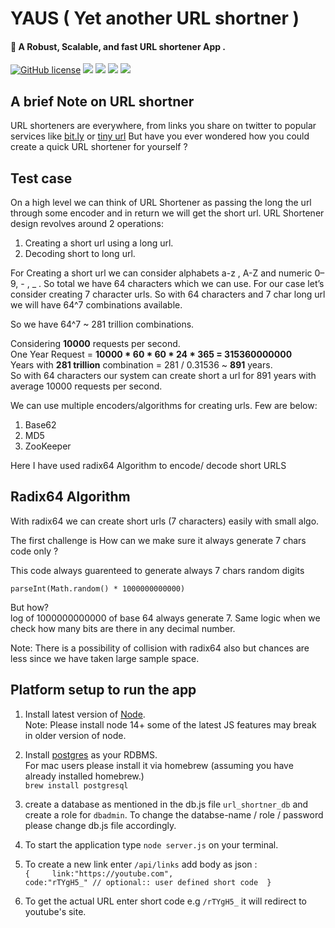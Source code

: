 # YAUS ( Yet another URL shortner )

#### 🚀  A Robust, Scalable, and fast URL shortener App .

[![GitHub license](https://img.shields.io/github/license/Mainak10/url-shortner)](https://github.com/Mainak10/url-shortner) [![](https://img.shields.io/badge/NodeJs-14.17.0-brightgreen)](https://nodejs.dev/download/) [![](https://img.shields.io/badge/Express-4.17.1-green)](https://www.npmjs.com/package/express) [![](https://img.shields.io/badge/PostgreSQL-8.6.0-orange)](https://www.postgresql.org/download/) [![](https://img.shields.io/badge/Dependencies-updated-brightgreen)](https://github.com/Mainak10/url-shortner/blob/master/package.json)

## A brief Note on URL shortner
URL shorteners are everywhere, from links you share on twitter to popular services like [bit.ly](https://bitly.com/) or [tiny url](https://tinyurl.com/app/) But have you ever wondered how you could create a quick URL shortener for yourself ?

## Test case
On a high level we can think of URL Shortener as passing the long the url through some encoder and in return we will get the short url.
URL Shortener design revolves around 2 operations:

1. Creating a short url using a long url.
2. Decoding short to long url.

For Creating a short url we can consider alphabets a-z , A-Z and numeric 0–9, - , _ .  So total we have 64 characters which we can use. For our case let’s consider creating 7 character urls. So with 64 characters and 7 char long url we will have 64^7 combinations available.

So we have 64^7 ~ 281 trillion combinations. 

Considering **10000** requests per second.  
One Year Request = __10000 * 60 * 60 * 24 * 365 = 315360000000__  
Years with __281 trillion__ combination = 281 / 0.31536 ~ __891__ years.  
So with 64 characters our system can create short a url for 891 years with average 10000 requests per second.

We can use multiple encoders/algorithms for creating urls. Few are below:  
1. Base62
2. MD5
3. ZooKeeper    

Here I have used radix64 Algorithm to encode/ decode short URLS

## Radix64 Algorithm 

With radix64 we can create short urls (7 characters) easily with small algo.

The first challenge is How can we make sure it always generate 7 chars code only ?    
 
This code always guarenteed to generate always 7 chars random digits 

`parseInt(Math.random() * 1000000000000)`  

But how?  
log of 1000000000000 of base 64 always generate 7. Same logic when we check how many bits are there in any decimal number. 

Note: There is a possibility of collision with radix64 also but chances are less since we have taken large sample space. 

## Platform setup to run the app
1. Install latest version of [Node](https://nodejs.dev/download/).   
Note: Please install node 14+ some of the latest JS features may break in older version of node.

2. Install [postgres](https://www.postgresql.org/) as your RDBMS.     
 For mac users please install it via homebrew (assuming you have already installed homebrew.)  
`brew install postgresql`

3. create a database as mentioned in the db.js file `url_shortner_db`  and create a role for `dbadmin`. To change the databse-name / role / password please change db.js file accordingly. 

4. To start the application type `node server.js` on your terminal. 

5. To create a new link enter `/api/links` add body as json :  
`{    
    link:"https://youtube.com",                                    
    code:"rTYgH5_" // optional:: user defined short code 
 }`

 6. To get the actual URL enter short code e.g `/rTYgH5_` it will redirect to youtube's site. 